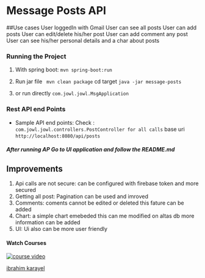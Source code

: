 # Message Posts API

##Use cases
User loggedIn with Gmail
User can see all posts 
User can add posts 
User can edit/delete his/her post
User can add comment any post
User can see his/her personal details and a char about posts


### Running the Project

1. With spring boot: 
    `mvn spring-boot:run`
  
2.  Run jar file 
    ` mvn clean package`   cd target  `java -jar message-posts`

3. or run directly  `com.jowl.jowl.MsgApplication`

### Rest API end Points

* Sample API end points: 
Check : `com.jowl.jowl.controllers.PostController for all calls`
base uri `http://localhost:8080/api/posts` 

##### After running AP Go to UI application and follow the README.md


## Improvements

1. Api calls are not secure: 
    can be configured with firebase token and more secured
2. Getting all post: 
    Pagination can be used and imroved 
3. Comments:
    coments cannot be edited or deleted this fature can be added 
3. Chart:
    a simple chart emebeded this can me modified on altas db more information can be added 
4.  UI:
   Ui also can be more user friendly 


#### Watch Courses
[![course video](https://img.youtube.com/vi/8FBsvpHUsxA)](https://youtu.be/8FBsvpHUsxA)


[ibrahim karayel](https://www.linkedin.com/in/ibrahimkarayel/)



